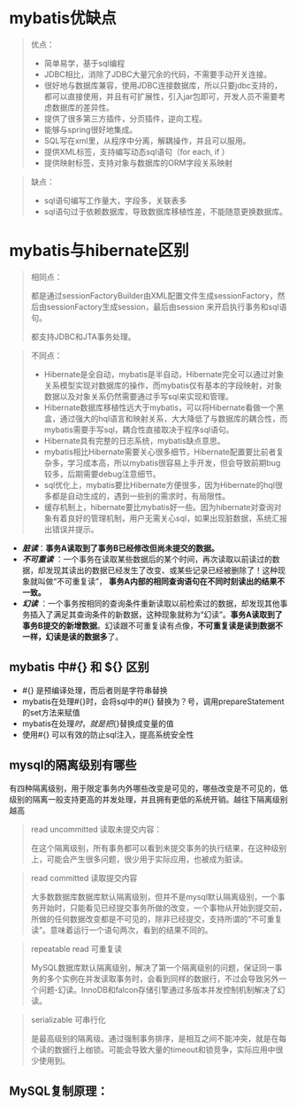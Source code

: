 # mybatis优缺点

>优点：
>
>* 简单易学，基于sql编程
>* JDBC相比，消除了JDBC大量冗余的代码，不需要手动开关连接。
>* 很好地与数据库兼容，使用JDBC连接数据库，所以只要jdbc支持的，都可以直接使用，并且有可扩展性，引入jar包即可，开发人员不需要考虑数据库的差异性。
>* 提供了很多第三方插件，分页插件，逆向工程。
>* 能够与spring很好地集成。
>* SQL写在xml里，从程序中分离，解耦操作，并且可以服用。
>* 提供XML标签，支持编写动态sql语句（for each, if ）
>* 提供映射标签，支持对象与数据库的ORM字段关系映射



> 缺点：
>
> * sql语句编写工作量大，字段多，关联表多
> * sql语句过于依赖数据库，导致数据库移植性差，不能随意更换数据库。





# mybatis与hibernate区别

> 相同点：
>
> 都是通过sessionFactoryBuilder由XML配置文件生成sessionFactory，然后由sessionFactory生成session，最后由session 来开启执行事务和sql语句。
>
> 都支持JDBC和JTA事务处理。



> 不同点：
>
> * Hibernate是全自动，mybatis是半自动，Hibernate完全可以通过对象关系模型实现对数据库的操作，而mybatis仅有基本的字段映射，对象数据以及对象关系仍然需要通过手写sql来实现和管理。
> * Hibernate数据库移植性远大于mybatis，可以将Hibernate看做一个黑盒，通过强大的hql语言和映射关系，大大降低了与数据库的耦合性，而mybatis需要手写sql，耦合性直接取决于程序sql语句。
> * Hibernate具有完整的日志系统，mybatis缺点意思。
> * mybatis相比Hibernate需要关心很多细节，Hibernate配置要比前者复杂多，学习成本高，所以mybatis很容易上手开发，但会导致前期bug较多，后期需要debug注意细节。
> * sql优化上，mybatis要比Hibernate方便很多，因为Hibernate的hql很多都是自动生成的，遇到一些别的需求时，有局限性。
> * 缓存机制上，hibernate要比mybatis好一些。因为hibernate对查询对象有着良好的管理机制，用户无需关心sql，如果出现脏数据，系统汇报出错误并提示。



* ***脏读***：**事务A读取到了事务B已经修改但尚未提交的数据。**
* ***不可重读*** ：一个事务在读取某些数据后的某个时间，再次读取以前读过的数据，却发现其读出的数据已经发生了改变、或某些记录已经被删除了！这种现象就叫做“不可重复读”， **事务A内部的相同查询语句在不同时刻读出的结果不一致。**
* ***幻读*** ：一个事务按相同的查询条件重新读取以前检索过的数据，却发现其他事务插入了满足其查询条件的新数据，这种现象就称为“幻读”。**事务A读取到了事务B提交的新增数据**。幻读跟不可重复读有点像，**不可重复读是读到数据不一样，幻读是读的数据多**了。





## mybatis 中#{} 和 ${} 区别

* #{} 是预编译处理，而后者则是字符串替换
* mybatis在处理#{}时，会将sql中的#{} 替换为？号，调用prepareStatement的set方法来赋值
* mybatis在处理${}时，就是把${}替换成变量的值
* 使用#{} 可以有效的防止sql注入，提高系统安全性





## mysql的隔离级别有哪些

有四种隔离级别，用于限定事务内外哪些改变是可见的，哪些改变是不可见的，低级别的隔离一般支持更高的并发处理，并且拥有更低的系统开销。越往下隔离级别越高



> read uncommitted 读取未提交内容：
>
> 在这个隔离级别，所有事务都可以看到未提交事务的执行结果，在这种级别上，可能会产生很多问题，很少用于实际应用，也被成为脏读。



> read committed 读取提交内容
>
> 大多数数据库数据库默认隔离级别，但并不是mysql默认隔离级别，一个事务开始时，只能看见已经提交事务所做的改变，一个事物从开始到提交前，所做的任何数据改变都是不可见的，除非已经提交，支持所谓的“不可重复读”。意味着运行一个语句两次，看到的结果不同的。



> repeatable read 可重复读
>
> MySQL数据库默认隔离级别，解决了第一个隔离级别的问题，保证同一事务的多个实例在并发读取事务时，会看到同样的数据行，不过会导致另外一个问题-幻读。InnoDB和falcon存储引擎通过多版本并发控制机制解决了幻读。



> serializable 可串行化
>
> 是最高级别的隔离级。通过强制事务排序，是相互之间不能冲突，就是在每个读的数据行上枷锁。可能会导致大量的timeout和锁竞争，实际应用中很少使用到。





## MySQL复制原理：

